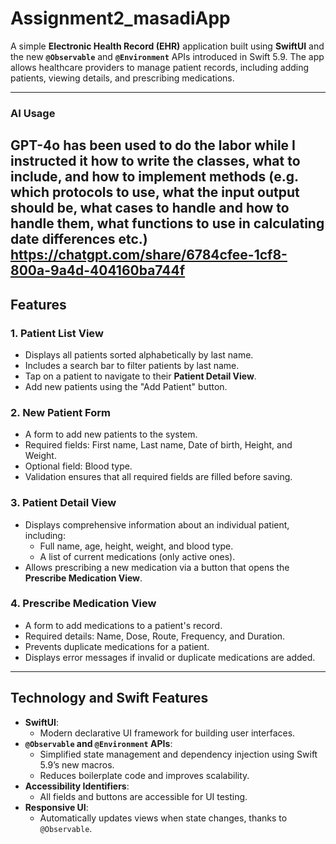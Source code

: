 # Assignment2_masadiApp

A simple **Electronic Health Record (EHR)** application built using **SwiftUI** and the new **`@Observable`** and **`@Environment`** APIs introduced in Swift 5.9. The app allows healthcare providers to manage patient records, including adding patients, viewing details, and prescribing medications.

---
### AI Usage

GPT-4o has been used to do the labor while I instructed it how to write the classes, what to include, and how to implement methods (e.g. which protocols to use, what the input output should be, what cases to handle and how to handle them, what functions to use in calculating date differences etc.)
https://chatgpt.com/share/6784cfee-1cf8-800a-9a4d-404160ba744f
---

## Features

### 1. **Patient List View**
- Displays all patients sorted alphabetically by last name.
- Includes a search bar to filter patients by last name.
- Tap on a patient to navigate to their **Patient Detail View**.
- Add new patients using the "Add Patient" button.

### 2. **New Patient Form**
- A form to add new patients to the system.
- Required fields: First name, Last name, Date of birth, Height, and Weight.
- Optional field: Blood type.
- Validation ensures that all required fields are filled before saving.

### 3. **Patient Detail View**
- Displays comprehensive information about an individual patient, including:
  - Full name, age, height, weight, and blood type.
  - A list of current medications (only active ones).
- Allows prescribing a new medication via a button that opens the **Prescribe Medication View**.

### 4. **Prescribe Medication View**
- A form to add medications to a patient's record.
- Required details: Name, Dose, Route, Frequency, and Duration.
- Prevents duplicate medications for a patient.
- Displays error messages if invalid or duplicate medications are added.

---

## Technology and Swift Features

- **SwiftUI**:
  - Modern declarative UI framework for building user interfaces.
- **`@Observable` and `@Environment` APIs**:
  - Simplified state management and dependency injection using Swift 5.9’s new macros.
  - Reduces boilerplate code and improves scalability.
- **Accessibility Identifiers**:
  - All fields and buttons are accessible for UI testing.
- **Responsive UI**:
  - Automatically updates views when state changes, thanks to `@Observable`.

